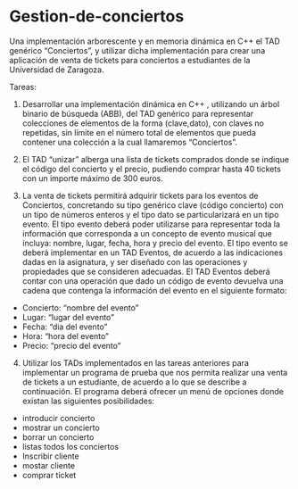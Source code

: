 # Gestion-de-conciertos
Una implementación arborescente y en memoria dinámica en C++ el TAD genérico “Conciertos”, y utilizar dicha implementación para crear una aplicación de venta de tickets para conciertos a estudiantes de la Universidad de Zaragoza.

Tareas:

1. Desarrollar una implementación dinámica en C++ , utilizando un árbol binario de búsqueda (ABB), del TAD genérico para representar colecciones de elementos de la forma (clave,dato), con claves no repetidas, sin límite en el número total de elementos que pueda contener una colección a la cual llamaremos “Conciertos”.

2. El TAD “unizar” alberga una lista de tickets comprados donde se indique el código del concierto y el precio, pudiendo comprar hasta 40 tickets con un importe máximo de 300 euros.

3. La venta de tickets permitirá adquirir tickets para los eventos de Conciertos, concretando su tipo genérico clave (código concierto) con un tipo de números enteros y el tipo dato se particularizará en un tipo evento. El tipo evento deberá poder utilizarse para representar toda la información que corresponda a un concepto de evento musical que incluya: nombre, lugar, fecha, hora y precio del evento. El tipo evento se deberá implementar en un TAD Eventos, de acuerdo a las indicaciones dadas en la asignatura, y ser diseñado con las operaciones y propiedades que se consideren adecuadas. El TAD Eventos deberá contar con una operación que dado un código de evento devuelva una cadena que contenga la información del evento en el siguiente formato:

  - Concierto: “nombre del evento”
  - Lugar: “lugar del evento”
  - Fecha: “dia del evento”
  - Hora: “hora del evento”
  - Precio: “precio del evento”
  
4. Utilizar los TADs implementados en las tareas anteriores para implementar un programa de prueba que nos permita realizar una venta de tickets a un estudiante, de acuerdo a lo que se describe a continuación. El programa deberá ofrecer un menú de opciones donde existan las siguientes posibilidades:

  

  - introducir concierto
  - mostrar un concierto
  - borrar un concierto
  - listas todos los conciertos
  - Inscribir cliente
  - mostar cliente
  - comprar ticket
  

 
